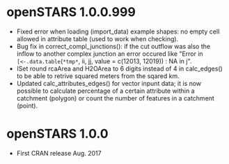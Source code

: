 # openSTARS 1.0.0.999

* Fixed error when loading (import_data) example shapes: no empty cell allowed
  in attribute table (used to work when checking).
* Bug fix in correct_compl_junctions(): if the cut outflow was also the inflow
  to another complex junction an error occured like
  "Error in `[<-.data.table`(`*tmp*`, ii, jj, value = c(12013, 12019)) :  NA in j".
* ISet round rcaArea and H2OArea to 6 digits instead of 4 in calc_edges() to be 
  able to retrive squared meters from the sqared km.
* Updated calc_attributes_edges() for vector inpunt data; it is now possible to 
  calculate percentage of a certain attribute within a catchment (polygon) or 
  count the number of features in a catchment (point).

# openSTARS 1.0.0

* First CRAN release Aug. 2017



